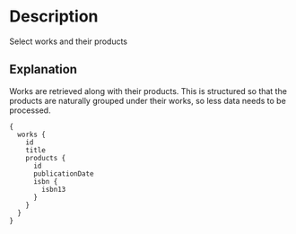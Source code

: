 # Description

Select works and their products

## Explanation

Works are retrieved along with their products. This is structured so that the products are naturally grouped under their works, so less data needs to be processed.

```gql
{
  works {
    id
    title
    products {
      id
      publicationDate
      isbn {
        isbn13
      }
    }
  }
}
```
